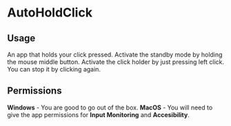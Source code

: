 # AutoHoldClick
## Usage
An app that holds your click pressed. Activate the standby mode by holding the mouse middle button. Activate the click holder by just pressing left click. You can stop it by clicking again.
## Permissions
**Windows** - You are good to go out of the box.
**MacOS** - You will need to give the app permissions for **Input Monitoring** and **Accesibility**.



